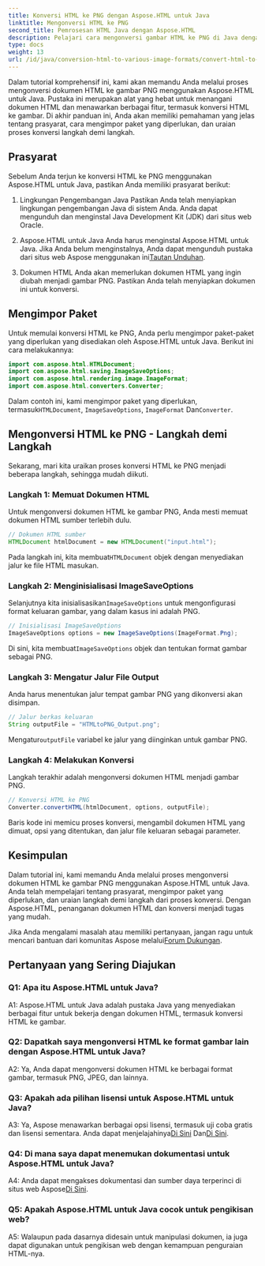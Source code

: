```yaml
---
title: Konversi HTML ke PNG dengan Aspose.HTML untuk Java
linktitle: Mengonversi HTML ke PNG
second_title: Pemrosesan HTML Java dengan Aspose.HTML
description: Pelajari cara mengonversi gambar HTML ke PNG di Java dengan Aspose.HTML. Panduan lengkap dengan petunjuk langkah demi langkah.
type: docs
weight: 13
url: /id/java/conversion-html-to-various-image-formats/convert-html-to-png/
---
```

Dalam tutorial komprehensif ini, kami akan memandu Anda melalui proses mengonversi dokumen HTML ke gambar PNG menggunakan Aspose.HTML untuk Java. Pustaka ini merupakan alat yang hebat untuk menangani dokumen HTML dan menawarkan berbagai fitur, termasuk konversi HTML ke gambar. Di akhir panduan ini, Anda akan memiliki pemahaman yang jelas tentang prasyarat, cara mengimpor paket yang diperlukan, dan uraian proses konversi langkah demi langkah.

## Prasyarat

Sebelum Anda terjun ke konversi HTML ke PNG menggunakan Aspose.HTML untuk Java, pastikan Anda memiliki prasyarat berikut:

1. Lingkungan Pengembangan Java
Pastikan Anda telah menyiapkan lingkungan pengembangan Java di sistem Anda. Anda dapat mengunduh dan menginstal Java Development Kit (JDK) dari situs web Oracle.

2. Aspose.HTML untuk Java
 Anda harus menginstal Aspose.HTML untuk Java. Jika Anda belum menginstalnya, Anda dapat mengunduh pustaka dari situs web Aspose menggunakan ini[Tautan Unduhan](https://releases.aspose.com/html/java/).

3. Dokumen HTML
Anda akan memerlukan dokumen HTML yang ingin diubah menjadi gambar PNG. Pastikan Anda telah menyiapkan dokumen ini untuk konversi.

## Mengimpor Paket

Untuk memulai konversi HTML ke PNG, Anda perlu mengimpor paket-paket yang diperlukan yang disediakan oleh Aspose.HTML untuk Java. Berikut ini cara melakukannya:

```java
import com.aspose.html.HTMLDocument;
import com.aspose.html.saving.ImageSaveOptions;
import com.aspose.html.rendering.image.ImageFormat;
import com.aspose.html.converters.Converter;
```

 Dalam contoh ini, kami mengimpor paket yang diperlukan, termasuk`HTMLDocument`, `ImageSaveOptions`, `ImageFormat` Dan`Converter`.

## Mengonversi HTML ke PNG - Langkah demi Langkah

Sekarang, mari kita uraikan proses konversi HTML ke PNG menjadi beberapa langkah, sehingga mudah diikuti.

### Langkah 1: Memuat Dokumen HTML

Untuk mengonversi dokumen HTML ke gambar PNG, Anda mesti memuat dokumen HTML sumber terlebih dulu.

```java
// Dokumen HTML sumber
HTMLDocument htmlDocument = new HTMLDocument("input.html");
```

 Pada langkah ini, kita membuat`HTMLDocument` objek dengan menyediakan jalur ke file HTML masukan.

### Langkah 2: Menginisialisasi ImageSaveOptions

 Selanjutnya kita inisialisasikan`ImageSaveOptions` untuk mengonfigurasi format keluaran gambar, yang dalam kasus ini adalah PNG.

```java
// Inisialisasi ImageSaveOptions
ImageSaveOptions options = new ImageSaveOptions(ImageFormat.Png);
```

 Di sini, kita membuat`ImageSaveOptions` objek dan tentukan format gambar sebagai PNG.

### Langkah 3: Mengatur Jalur File Output

Anda harus menentukan jalur tempat gambar PNG yang dikonversi akan disimpan.

```java
// Jalur berkas keluaran
String outputFile = "HTMLtoPNG_Output.png";
```

 Mengatur`outputFile` variabel ke jalur yang diinginkan untuk gambar PNG.

### Langkah 4: Melakukan Konversi

Langkah terakhir adalah mengonversi dokumen HTML menjadi gambar PNG.

```java
// Konversi HTML ke PNG
Converter.convertHTML(htmlDocument, options, outputFile);
```

Baris kode ini memicu proses konversi, mengambil dokumen HTML yang dimuat, opsi yang ditentukan, dan jalur file keluaran sebagai parameter.

## Kesimpulan

Dalam tutorial ini, kami memandu Anda melalui proses mengonversi dokumen HTML ke gambar PNG menggunakan Aspose.HTML untuk Java. Anda telah mempelajari tentang prasyarat, mengimpor paket yang diperlukan, dan uraian langkah demi langkah dari proses konversi. Dengan Aspose.HTML, penanganan dokumen HTML dan konversi menjadi tugas yang mudah.

 Jika Anda mengalami masalah atau memiliki pertanyaan, jangan ragu untuk mencari bantuan dari komunitas Aspose melalui[Forum Dukungan](https://forum.aspose.com/).

## Pertanyaan yang Sering Diajukan

### Q1: Apa itu Aspose.HTML untuk Java?

A1: Aspose.HTML untuk Java adalah pustaka Java yang menyediakan berbagai fitur untuk bekerja dengan dokumen HTML, termasuk konversi HTML ke gambar.

### Q2: Dapatkah saya mengonversi HTML ke format gambar lain dengan Aspose.HTML untuk Java?

A2: Ya, Anda dapat mengonversi dokumen HTML ke berbagai format gambar, termasuk PNG, JPEG, dan lainnya.

### Q3: Apakah ada pilihan lisensi untuk Aspose.HTML untuk Java?

 A3: Ya, Aspose menawarkan berbagai opsi lisensi, termasuk uji coba gratis dan lisensi sementara. Anda dapat menjelajahinya[Di Sini](https://purchase.aspose.com/buy) Dan[Di Sini](https://purchase.aspose.com/temporary-license/).

### Q4: Di mana saya dapat menemukan dokumentasi untuk Aspose.HTML untuk Java?

 A4: Anda dapat mengakses dokumentasi dan sumber daya terperinci di situs web Aspose[Di Sini](https://reference.aspose.com/html/java/).

### Q5: Apakah Aspose.HTML untuk Java cocok untuk pengikisan web?

A5: Walaupun pada dasarnya didesain untuk manipulasi dokumen, ia juga dapat digunakan untuk pengikisan web dengan kemampuan penguraian HTML-nya.
